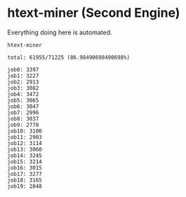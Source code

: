 # htext-miner (Second Engine)

Everything doing here is automated.

```
htext-miner

total: 61955/71225 (86.98490698490698%)

job0: 3397
job1: 3227
job2: 2913
job3: 3082
job4: 3472
job5: 3065
job6: 3047
job7: 2996
job8: 3037
job9: 2778
job10: 3100
job11: 2903
job12: 3114
job13: 3060
job14: 3245
job15: 3214
job16: 3015
job17: 3277
job18: 3165
job19: 2848
```